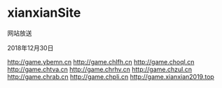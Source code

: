 # xianxianSite
网站放送


2018年12月30日


http://game.ybemn.cn
http://game.chlfh.cn
http://game.choql.cn
http://game.chtva.cn
http://game.chrhv.cn
http://game.chzul.cn
http://game.chrab.cn
http://game.chpli.cn
http://game.xianxian2019.top
